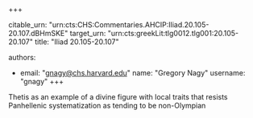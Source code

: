 +++


citable_urn: "urn:cts:CHS:Commentaries.AHCIP:Iliad.20.105-20.107.dBHmSKE"
target_urn: "urn:cts:greekLit:tlg0012.tlg001:20.105-20.107"
title: "Iliad 20.105-20.107"

authors:
- email: "gnagy@chs.harvard.edu"
  name: "Gregory Nagy"
  username: "gnagy"
+++

<p>Thetis as an example of a divine figure with local traits that resists Panhellenic systematization as tending to be non-Olympian</p>